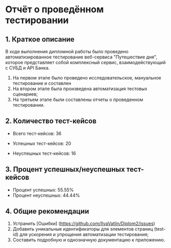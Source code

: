# Отчёт о проведённом тестировании

## 1. Краткое описание

В ходе выполнения дипломной работы было проведено автоматизированное тестирование веб-сервиса "Путешествие дня",
которое представляет собой комплексный сервис, взаимодействующий с СУБД и API Банка.

1. На первом этапе было проведено исследовательское,
   мануальное тестирование и составлен
2. На втором этапе была произведена автоматизация тестовых сценариев;
3. На третьем этапе были составлены отчеты о проведенном тестировании.

## 2. Количество тест-кейсов

- Всего тест-кейсов: 36

- Успешных тест-кейсов: 20

- Неуспешных тест-кейсов: 16



## 3. Процент успешных/неуспешных тест-кейсов

- Процент успешных: 55.55%
- Процент неуспешных: 44.44%

## 4. Общие рекомендации

1. Устранить [Ошибки] (https://github.com/IlyaVatlin/Diplom2/issues)
2. Добавить уникальные идентификаторы для элементов страниц (test-id) для ускорения и упрощения
   автоматизации тестирования;
3. Составить подробную и однозначную документацию к приложению.
